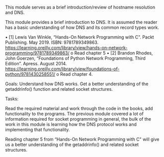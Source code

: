 This module serves as a brief introduction/review of hostname resolution and DNS.

This module provides a brief introduction to DNS. It is assumed the reader has a basic understanding of how DNS and its common record types work.

•	[1] Lewis Van Winkle, “Hands-On Network Programming with C". Packt Publishing. May 2019. ISBN: 9781789349863. https://learning.oreilly.com/library/view/hands-on-network-programming/9781789349863/
    o	Read chapter 5
•	[2] Brandon Rhodes, John Goerzen, “Foundations of Python Network Programming, Third Edition”. Apress. August 2014. https://learning.oreilly.com/library/view/foundations-of-python/9781430258551/
    o	Read chapter 4.


Goals:
    Understand how DNS works.
    Get a better understanding of the getaddrinfo() function and related socket structures.

Tasks:

Read the required material and work through the code in the books, add functionality to the programs. The previous module covered a lot of information required for socket programming in general, the bulk of the work in this module is learning how the DNS protocol works and implementing that functionality.

Reading chapter 5 from “Hands-On Network Programming with C" will give us a better understanding of the getaddrinfo() and related socket structures.



